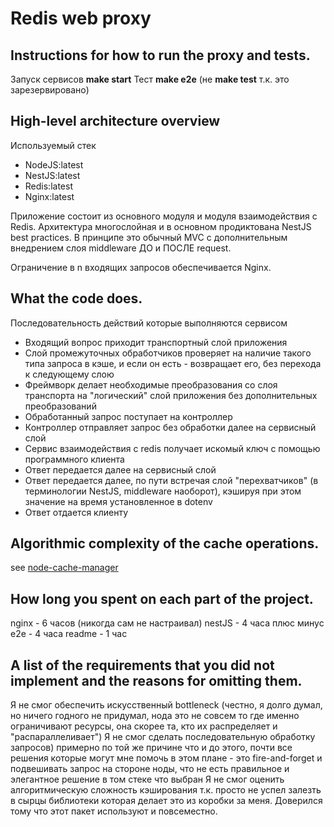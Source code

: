 # Redis web proxy

## Instructions for how to run the proxy and tests.

Запуск сервисов **make start**
Тест **make e2e** (не **make test** т.к. это зарезервировано)


## High-level architecture overview

Используемый стек
 * NodeJS:latest
 * NestJS:latest
 * Redis:latest
 * Nginx:latest

Приложение состоит из основного модуля и модуля взаимодействия с Redis. Архитектура многослойная и в основном продиктована NestJS best practices. В принципе это обычный MVC с дополнительным внедрением слоя middleware ДО и ПОСЛЕ request.

Ограничение в n входящих запросов обеспечивается Nginx.

## What the code does.

Последовательность действий которые выполняются сервисом
* Входящий вопрос приходит транспортный слой приложения
* Слой промежуточных обработчиков проверяет на наличие такого типа запроса в кэше, и если он есть - возвращает его, без перехода к следующему слою
* Фреймворк делает необходимые преобразования со слоя транспорта на "логический" слой приложения без дополнительных преобразований
* Обработанный запрос поступает на контроллер
* Контроллер отправляет запрос без обработки далее на сервисный слой
* Сервис взаимодействия с redis получает искомый ключ с помощью программного клиента
* Ответ передается далее на сервисный слой
* Ответ передается далее, по пути встречая слой "перехватчиков" (в терминологии NestJS, middleware наоборот), кэшируя при этом значение на время установленное в dotenv
* Ответ отдается клиенту

## Algorithmic complexity of the cache operations.
see [node-cache-manager](https://github.com/isaacs/node-lru-cache/blob/master/index.js)

## How long you spent on each part of the project.

nginx - 6 часов (никогда сам не настраивал)
nestJS - 4 часа плюс минус
e2e - 4 часа
readme - 1 час

## A list of the requirements that you did not implement and the reasons for omitting them.

Я не смог обеспечить искусственный bottleneck (честно, я долго думал, но ничего годного не придумал, нода это не совсем то где именно ограничивают ресурсы, она скорее та, кто их распределяет и "распараллеливает")
Я не смог сделать последовательную обработку запросов) примерно по той же причине что и до этого, почти все решения которые могут мне помочь в этом плане - это fire-and-forget и подвешивать запрос на стороне ноды, что не есть правильное и элегантное решение в том стеке что выбран
Я не смог оценить алгоритмическую сложность кэширования т.к. просто не успел залезть в сырцы библиотеки которая делает это из коробки за меня. Доверился тому что этот пакет используют и повсеместно.
